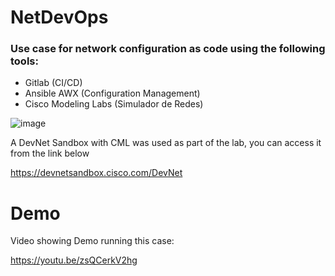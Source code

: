 # NetDevOps

### Use case for network configuration as code using the following tools:

- Gitlab (CI/CD)
- Ansible AWX (Configuration Management)
- Cisco Modeling Labs (Simulador de Redes)

![image](https://github.com/dugodoy/netdevops/assets/74388944/5586fa79-82da-4db2-93e6-2fbd6caf972a)

A DevNet Sandbox with CML was used as part of the lab, you can access it from the link below

https://devnetsandbox.cisco.com/DevNet

# Demo

Video showing Demo running this case:

https://youtu.be/zsQCerkV2hg
